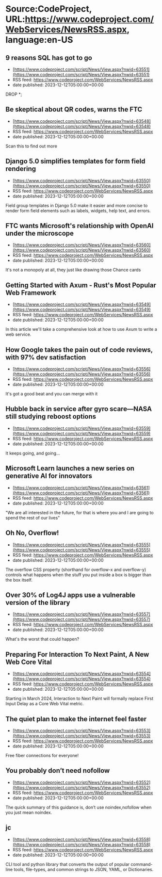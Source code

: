 # Source:CodeProject, URL:https://www.codeproject.com/WebServices/NewsRSS.aspx, language:en-US

## 9 reasons SQL has got to go
 - [https://www.codeproject.com/script/News/View.aspx?nwid=63551](https://www.codeproject.com/script/News/View.aspx?nwid=63551)
 - RSS feed: https://www.codeproject.com/WebServices/NewsRSS.aspx
 - date published: 2023-12-12T05:00:00+00:00

DROP *;

## Be skeptical about QR codes, warns the FTC
 - [https://www.codeproject.com/script/News/View.aspx?nwid=63548](https://www.codeproject.com/script/News/View.aspx?nwid=63548)
 - RSS feed: https://www.codeproject.com/WebServices/NewsRSS.aspx
 - date published: 2023-12-12T05:00:00+00:00

Scan this to find out more

## Django 5.0 simplifies templates for form field rendering
 - [https://www.codeproject.com/script/News/View.aspx?nwid=63550](https://www.codeproject.com/script/News/View.aspx?nwid=63550)
 - RSS feed: https://www.codeproject.com/WebServices/NewsRSS.aspx
 - date published: 2023-12-12T05:00:00+00:00

Field group templates in Django 5.0 make it easier and more concise to render form field elements such as labels, widgets, help text, and errors.

## FTC wants Microsoft's relationship with OpenAI under the microscope
 - [https://www.codeproject.com/script/News/View.aspx?nwid=63560](https://www.codeproject.com/script/News/View.aspx?nwid=63560)
 - RSS feed: https://www.codeproject.com/WebServices/NewsRSS.aspx
 - date published: 2023-12-12T05:00:00+00:00

It's not a monopoly at all, they just like drawing those Chance cards

## Getting Started with Axum - Rust's Most Popular Web Framework
 - [https://www.codeproject.com/script/News/View.aspx?nwid=63549](https://www.codeproject.com/script/News/View.aspx?nwid=63549)
 - RSS feed: https://www.codeproject.com/WebServices/NewsRSS.aspx
 - date published: 2023-12-12T05:00:00+00:00

In this article we'll take a comprehensive look at how to use Axum to write a web service.

## How Google takes the pain out of code reviews, with 97% dev satisfaction
 - [https://www.codeproject.com/script/News/View.aspx?nwid=63556](https://www.codeproject.com/script/News/View.aspx?nwid=63556)
 - RSS feed: https://www.codeproject.com/WebServices/NewsRSS.aspx
 - date published: 2023-12-12T05:00:00+00:00

It's got a good beat and you can merge with it

## Hubble back in service after gyro scare—NASA still studying reboost options
 - [https://www.codeproject.com/script/News/View.aspx?nwid=63559](https://www.codeproject.com/script/News/View.aspx?nwid=63559)
 - RSS feed: https://www.codeproject.com/WebServices/NewsRSS.aspx
 - date published: 2023-12-12T05:00:00+00:00

It keeps going, and going...

## Microsoft Learn launches a new series on generative AI for innovators
 - [https://www.codeproject.com/script/News/View.aspx?nwid=63561](https://www.codeproject.com/script/News/View.aspx?nwid=63561)
 - RSS feed: https://www.codeproject.com/WebServices/NewsRSS.aspx
 - date published: 2023-12-12T05:00:00+00:00

"We are all interested in the future, for that is where you and I are going to spend the rest of our lives"

## Oh No, Overflow!
 - [https://www.codeproject.com/script/News/View.aspx?nwid=63555](https://www.codeproject.com/script/News/View.aspx?nwid=63555)
 - RSS feed: https://www.codeproject.com/WebServices/NewsRSS.aspx
 - date published: 2023-12-12T05:00:00+00:00

The overflow CSS property (shorthand for overflow-x and overflow-y) controls what happens when the stuff you put inside a box is bigger than the box itself.

## Over 30% of Log4J apps use a vulnerable version of the library
 - [https://www.codeproject.com/script/News/View.aspx?nwid=63557](https://www.codeproject.com/script/News/View.aspx?nwid=63557)
 - RSS feed: https://www.codeproject.com/WebServices/NewsRSS.aspx
 - date published: 2023-12-12T05:00:00+00:00

What's the worst that could happen?

## Preparing For Interaction To Next Paint, A New Web Core Vital
 - [https://www.codeproject.com/script/News/View.aspx?nwid=63554](https://www.codeproject.com/script/News/View.aspx?nwid=63554)
 - RSS feed: https://www.codeproject.com/WebServices/NewsRSS.aspx
 - date published: 2023-12-12T05:00:00+00:00

Starting in March 2024, Interaction to Next Paint will formally replace First Input Delay as a Core Web Vital metric.

## The quiet plan to make the internet feel faster
 - [https://www.codeproject.com/script/News/View.aspx?nwid=63553](https://www.codeproject.com/script/News/View.aspx?nwid=63553)
 - RSS feed: https://www.codeproject.com/WebServices/NewsRSS.aspx
 - date published: 2023-12-12T05:00:00+00:00

Free fiber connections for everyone!

## You probably don’t need nofollow
 - [https://www.codeproject.com/script/News/View.aspx?nwid=63552](https://www.codeproject.com/script/News/View.aspx?nwid=63552)
 - RSS feed: https://www.codeproject.com/WebServices/NewsRSS.aspx
 - date published: 2023-12-12T05:00:00+00:00

The quick summary of this guidance is, don’t use noindex,nofollow when you just mean noindex.

## jc
 - [https://www.codeproject.com/script/News/View.aspx?nwid=63558](https://www.codeproject.com/script/News/View.aspx?nwid=63558)
 - RSS feed: https://www.codeproject.com/WebServices/NewsRSS.aspx
 - date published: 2023-12-12T05:00:00+00:00

CLI tool and python library that converts the output of popular command-line tools, file-types, and common strings to JSON, YAML, or Dictionaries.

